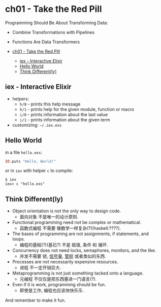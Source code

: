 # ch01 - Take the Red Pill

Programming Should Be About Transforming Data:

- Combine Transformations with Pipelines
- Functions Are Data Transformers

- [ch01 - Take the Red Pill](#ch01---take-the-red-pill)
  - [iex - Interactive Elixir](#iex---interactive-elixir)
  - [Hello World](#hello-world)
  - [Think Different(ly)](#think-differently)

## iex - Interactive Elixir

- helpers:
  - `h/0` - prints this help message
  - `h/1` - prints help for the given module, function or macro
  - `i/0` - prints information about the last value
  - `i/1` - prints information about the given term
- customizing: `~/.iex.exs`

## Hello World

in a file `hello.exs`:

```elixir
IO.puts "Hello, World!"
```

or in `iex` with helper `c` to compile:

```text
$ iex
iex> c "hello.exs"
```

## Think Different(ly)

- Object orientation is not the only way to design code.
  - 面向对象 不是唯一的设计原则.
- Functional programming need not be complex or mathematical.
  - 函数式编程 不需要 像数学一样复杂(?)(haskell:????).
- The bases of programming are not assignments, if statements, and loops.
  - 编程的基础(?)(基石?) 不是 赋值, 条件 和 循环.
- Concurrency does not need locks, semaphores, monitors, and the like.
  - 并发不需要 锁, [信号量](https://zh.wikipedia.org/zh-hans/%E4%BF%A1%E5%8F%B7%E9%87%8F), [管程](https://zh.wikipedia.org/wiki/%E7%9B%A3%E8%A6%96%E5%99%A8_(%E7%A8%8B%E5%BA%8F%E5%90%8C%E6%AD%A5%E5%8C%96)) 或者类似的东西.
- Processes are not necessarily expensive resources.
  - 进程 不一定开销巨大.
- Metaprogramming is not just something tacked onto a language.
  - 元编程 不仅仅是把东西塞进一门语言(?).
- Even if it is work, programming should be fun.
  - 即使是工作, 编程也应该快快乐乐.



And remember to make it fun.
